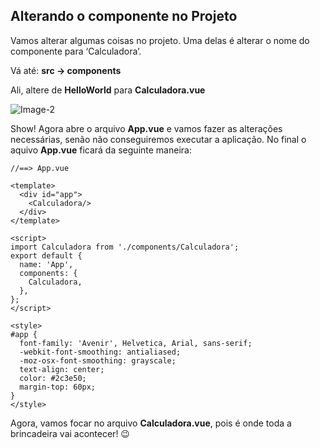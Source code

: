 ## Alterando o componente no Projeto

Vamos alterar algumas coisas no projeto. Uma delas é alterar o nome do componente para ‘Calculadora’.

Vá até: **src -> components**

Ali, altere de **HelloWorld** para **Calculadora.vue**

![Image-2](https://cdn-images-1.medium.com/max/900/1*l-EukyF1nsBwSaLvMcHvtQ.png)

Show! Agora abre o arquivo **App.vue** e vamos fazer as alterações necessárias, senão não conseguiremos executar a aplicação. No final o aquivo **App.vue** ficará da seguinte maneira:

```vue
//==> App.vue

<template>
  <div id="app">
    <Calculadora/>
  </div>
</template>

<script>
import Calculadora from './components/Calculadora';
export default {
  name: 'App',
  components: {
    Calculadora,
  },
};
</script>

<style>
#app {
  font-family: 'Avenir', Helvetica, Arial, sans-serif;
  -webkit-font-smoothing: antialiased;
  -moz-osx-font-smoothing: grayscale;
  text-align: center;
  color: #2c3e50;
  margin-top: 60px;
}
</style>
```

Agora, vamos focar no arquivo **Calculadora.vue**, pois é onde toda a brincadeira vai acontecer! 😉